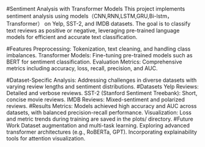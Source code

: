 #Sentiment Analysis with Transformer Models
This project implements sentiment analysis using models（CNN,RNN,LSTM,GRU,Bi-lstm，Transformer）  on Yelp, SST-2, and IMDB datasets. The goal is to classify text reviews as positive or negative, leveraging pre-trained language models for efficient and accurate text classification.

#Features
Preprocessing: Tokenization, text cleaning, and handling class imbalances.
Transformer Models: Fine-tuning pre-trained models such as BERT for sentiment classification.
Evaluation Metrics: Comprehensive metrics including accuracy, loss, recall, precision, and AUC.

#Dataset-Specific Analysis:
Addressing challenges in diverse datasets with varying review lengths and sentiment distributions.
#Datasets
Yelp Reviews: Detailed and verbose reviews.
SST-2 (Stanford Sentiment Treebank): Short, concise movie reviews.
IMDB Reviews: Mixed-sentiment and polarized reviews.
#Results
Metrics: Models achieved high accuracy and AUC across datasets, with balanced precision-recall performance.
Visualization: Loss and metric trends during training are saved in the plots/ directory.
#Future Work
Dataset augmentation and multi-task learning.
Exploring advanced transformer architectures (e.g., RoBERTa, GPT).
Incorporating explainability tools for attention visualization.
